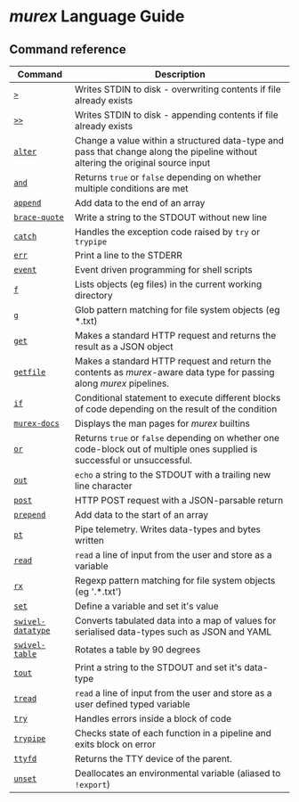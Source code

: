 # _murex_ Language Guide

## Command reference

| Command                   | Description |
| ------------------------- | ----------- |
|               [`>`](>.md) | Writes STDIN to disk - overwriting contents if file already exists |
|             [`>>`](>>.md) | Writes STDIN to disk - appending contents if file already exists |
|       [`alter`](alter.md) | Change a value within a structured data-type and pass that change along the pipeline without altering the original source input |
|           [`and`](and.md) | Returns `true` or `false` depending on whether multiple conditions are met |
|     [`append`](append.md) | Add data to the end of an array |
| [`brace-quote`](brace-quote.md) | Write a string to the STDOUT without new line |
|       [`catch`](catch.md) | Handles the exception code raised by `try` or `trypipe` |
|           [`err`](err.md) | Print a line to the STDERR |
|       [`event`](event.md) | Event driven programming for shell scripts |
|               [`f`](f.md) | Lists objects (eg files) in the current working directory |
|               [`g`](g.md) | Glob pattern matching for file system objects (eg *.txt) |
|           [`get`](get.md) | Makes a standard HTTP request and returns the result as a JSON object |
|   [`getfile`](getfile.md) | Makes a standard HTTP request and return the contents as _murex_-aware data type for passing along _murex_ pipelines. |
|             [`if`](if.md) | Conditional statement to execute different blocks of code depending on the result of the condition |
| [`murex-docs`](murex-docs.md) | Displays the man pages for _murex_ builtins |
|             [`or`](or.md) | Returns `true` or `false` depending on whether one code-block out of multiple ones supplied is successful or unsuccessful. |
|           [`out`](out.md) | `echo` a string to the STDOUT with a trailing new line character |
|         [`post`](post.md) | HTTP POST request with a JSON-parsable return |
|   [`prepend`](prepend.md) | Add data to the start of an array |
|             [`pt`](pt.md) | Pipe telemetry. Writes data-types and bytes written |
|         [`read`](read.md) | `read` a line of input from the user and store as a variable |
|             [`rx`](rx.md) | Regexp pattern matching for file system objects (eg '.*\.txt') |
|           [`set`](set.md) | Define a variable and set it's value |
| [`swivel-datatype`](swivel-datatype.md) | Converts tabulated data into a map of values for serialised data-types such as JSON and YAML |
| [`swivel-table`](swivel-table.md) | Rotates a table by 90 degrees |
|         [`tout`](tout.md) | Print a string to the STDOUT and set it's data-type |
|       [`tread`](tread.md) | `read` a line of input from the user and store as a user defined typed variable |
|           [`try`](try.md) | Handles errors inside a block of code |
|   [`trypipe`](trypipe.md) | Checks state of each function in a pipeline and exits block on error |
|       [`ttyfd`](ttyfd.md) | Returns the TTY device of the parent. |
|       [`unset`](unset.md) | Deallocates an environmental variable (aliased to `!export`) |
